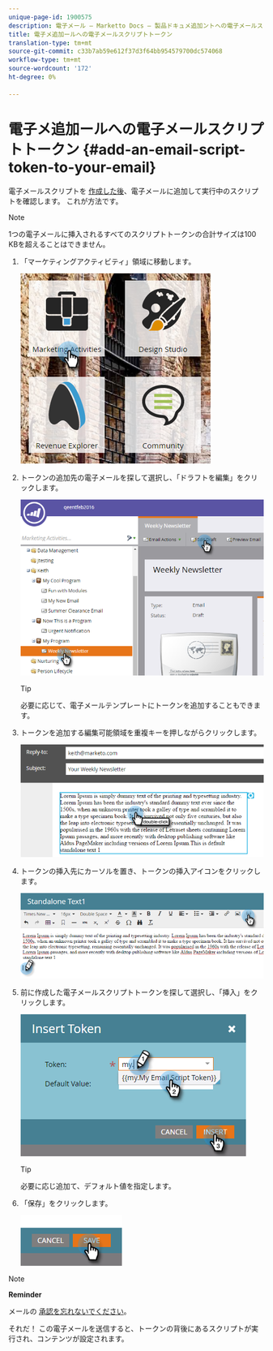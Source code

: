```yaml
---
unique-page-id: 1900575
description: 電子メール — Marketto Docs — 製品ドキュメ追加ントへの電子メールスクリプトトークン
title: 電子メ追加ールへの電子メールスクリプトトークン
translation-type: tm+mt
source-git-commit: c33b7ab59e612f37d3f64bb954579700dc574068
workflow-type: tm+mt
source-wordcount: '172'
ht-degree: 0%

---
```



# 電子メ追加ールへの電子メールスクリプトトークン {#add-an-email-script-token-to-your-email}

電子メールスクリプトを [作成した後](create-an-email-script-token.md)、電子メールに追加して実行中のスクリプトを確認します。 これが方法です。

>[!NOTE]
>
>1つの電子メールに挿入されるすべてのスクリプトトークンの合計サイズは100 KBを超えることはできません。

1. 「マーケティングアクティビティ」領域に移動します。

   ![](assets/one-2.png)

1. トークンの追加先の電子メールを探して選択し、「ドラフトを編集」をクリックします。

   ![](assets/two-2.png)

   >[!TIP]
   >
   >必要に応じて、電子メールテンプレートにトークンを追加することもできます。

1. トークンを追加する編集可能領域を重複キーを押しながらクリックします。

   ![](assets/three-2.png)

1. トークンの挿入先にカーソルを置き、トークンの挿入アイコンをクリックします。

   ![](assets/four-2.png)

1. 前に作成した電子メールスクリプトトークンを探して選択し、「挿入」をクリックします。

   ![](assets/five-1.png)

   >[!TIP]
   >
   >必要に応じ追加て、デフォルト値を指定します。

1. 「保存」をクリックします。

   ![](assets/six.png)

>[!NOTE]
>
>**Reminder**
>
>メールの [承認を忘れないでください](../../../../product-docs/email-marketing/general/creating-an-email/approve-an-email.md)。

それだ！ この電子メールを送信すると、トークンの背後にあるスクリプトが実行され、コンテンツが設定されます。
